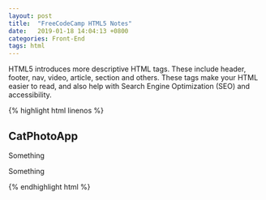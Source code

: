 ```yaml
---
layout: post
title:  "FreeCodeCamp HTML5 Notes"
date:   2019-01-18 14:04:13 +0800
categories: Front-End
tags: html
---
```


HTML5 introduces more descriptive HTML tags. These include header, footer, nav, video, article, section and others.
These tags make your HTML easier to read, and also help with Search Engine Optimization (SEO) and accessibility.

{% highlight html linenos %}
<h2>CatPhotoApp</h2>
<main>
<p>Something</p>

<p>Something
</main>
{% endhighlight html %}


